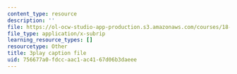 ```yaml
---
content_type: resource
description: ''
file: https://ol-ocw-studio-app-production.s3.amazonaws.com/courses/18-03sc-differential-equations-fall-2011/756677a0fdccaac1ac4167d06b3daeee_zreI4HllD80.srt
file_type: application/x-subrip
learning_resource_types: []
resourcetype: Other
title: 3play caption file
uid: 756677a0-fdcc-aac1-ac41-67d06b3daeee
---
```

